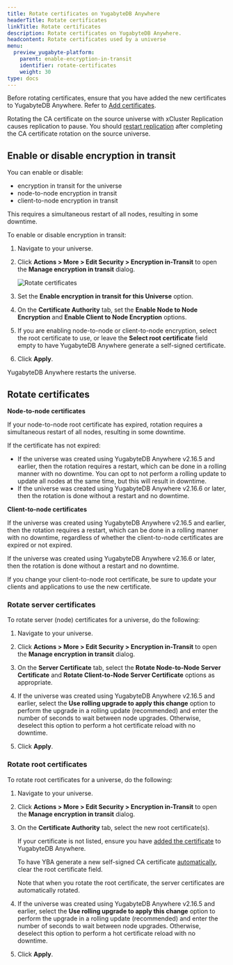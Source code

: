 ```yaml
---
title: Rotate certificates on YugabyteDB Anywhere
headerTitle: Rotate certificates
linkTitle: Rotate certificates
description: Rotate certificates on YugabyteDB Anywhere.
headcontent: Rotate certificates used by a universe
menu:
  preview_yugabyte-platform:
    parent: enable-encryption-in-transit
    identifier: rotate-certificates
    weight: 30
type: docs
---
```


Before rotating certificates, ensure that you have added the new certificates to YugabyteDB Anywhere. Refer to [Add certificates](../add-certificate-self/).

Rotating the CA certificate on the source universe with xCluster Replication causes replication to pause. You should [restart replication](../../../manage-deployments/xcluster-replication/xcluster-replication-setup/#restart-replication) after completing the CA certificate rotation on the source universe.

## Enable or disable encryption in transit

You can enable or disable:

- encryption in transit for the universe
- node-to-node encryption in transit
- client-to-node encryption in transit

This requires a simultaneous restart of all nodes, resulting in some downtime.

To enable or disable encryption in transit:

1. Navigate to your universe.

1. Click **Actions > More > Edit Security > Encryption in-Transit** to open the **Manage encryption in transit** dialog.

    ![Rotate certificates](/images/yp/encryption-in-transit/rotate-cert.png)

1. Set the **Enable encryption in transit for this Universe** option.

1. On the **Certificate Authority** tab, set the **Enable Node to Node Encryption** and **Enable Client to Node Encryption** options.

1. If you are enabling node-to-node or client-to-node encryption, select the root certificate to use, or leave the **Select root certificate** field empty to have YugabyteDB Anywhere generate a self-signed certificate.

1. Click **Apply**.

YugabyteDB Anywhere restarts the universe.

## Rotate certificates

**Node-to-node certificates**

If your node-to-node root certificate has expired, rotation requires a simultaneous restart of all nodes, resulting in some downtime.

If the certificate has not expired:

- If the universe was created using YugabyteDB Anywhere v2.16.5 and earlier, then the rotation requires a restart, which can be done in a rolling manner with no downtime. You can opt to not perform a rolling update to update all nodes at the same time, but this will result in downtime.
- If the universe was created using YugabyteDB Anywhere v2.16.6 or later, then the rotation is done without a restart and no downtime.

**Client-to-node certificates**

If the universe was created using YugabyteDB Anywhere v2.16.5 and earlier, then the rotation requires a restart, which can be done in a rolling manner with no downtime, regardless of whether the client-to-node certificates are expired or not expired.

If the universe was created using YugabyteDB Anywhere v2.16.6 or later, then the rotation is done without a restart and no downtime.

If you change your client-to-node root certificate, be sure to update your clients and applications to use the new certificate.

### Rotate server certificates

To rotate server (node) certificates for a universe, do the following:

1. Navigate to your universe.

1. Click **Actions > More > Edit Security > Encryption in-Transit** to open the **Manage encryption in transit** dialog.

1. On the **Server Certificate** tab, select the **Rotate Node-to-Node Server Certificate** and **Rotate Client-to-Node Server Certificate** options as appropriate.

1. If the universe was created using YugabyteDB Anywhere v2.16.5 and earlier, select the **Use rolling upgrade to apply this change** option to perform the upgrade in a rolling update (recommended) and enter the number of seconds to wait between node upgrades. Otherwise, deselect this option to perform a hot certificate reload with no downtime.

1. Click **Apply**.

### Rotate root certificates

To rotate root certificates for a universe, do the following:

1. Navigate to your universe.

1. Click **Actions > More > Edit Security > Encryption in-Transit** to open the **Manage encryption in transit** dialog.

1. On the **Certificate Authority** tab, select the new root certificate(s).

    If your certificate is not listed, ensure you have [added the certificate](../add-certificate-ca/) to YugabyteDB Anywhere.

    To have YBA generate a new self-signed CA certificate [automatically](../auto-certificate/), clear the root certificate field.

    Note that when you rotate the root certificate, the server certificates are automatically rotated.

1. If the universe was created using YugabyteDB Anywhere v2.16.5 and earlier, select the **Use rolling upgrade to apply this change** option to perform the upgrade in a rolling update (recommended) and enter the number of seconds to wait between node upgrades. Otherwise, deselect this option to perform a hot certificate reload with no downtime.

1. Click **Apply**.
